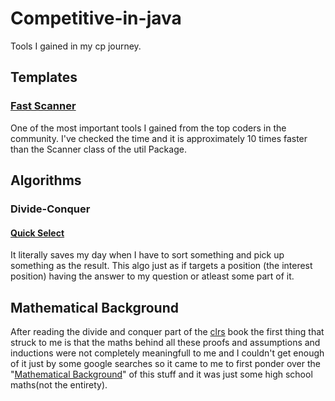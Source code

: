 # Competitive-in-java
Tools I gained in my cp journey.
## Templates
### [Fast Scanner](https://shashwat0212.github.io/Competitive-in-java/Templates/Template.java)
One of the most important tools I gained from the top coders in the community. I've checked the time and it is approximately 10 times faster than the Scanner class of the util Package.
## Algorithms
### Divide-Conquer
#### [Quick Select](https://shashwat0212.github.io/Competitive-in-java/Algorithms/Quick%20Select/qs.java)
It literally saves my day when I have to sort something and pick up something as the result. This algo just as if targets a position (the interest position) having the answer to my question or atleast some part of it.
## Mathematical Background
After reading the divide and conquer part of the [clrs](https://walkccc.github.io/CLRS/) book the first thing that struck to me is that the maths behind all these proofs and assumptions and inductions were not completely meaningfull to me and I couldn't get enough of it just by some google searches so it came to me to first ponder over the "[Mathematical Background](https://shashwat0212.github.io/Competitive-in-java/Mathematical%20Background/Summations.md)" of this stuff and it was just some high school maths(not the entirety).

